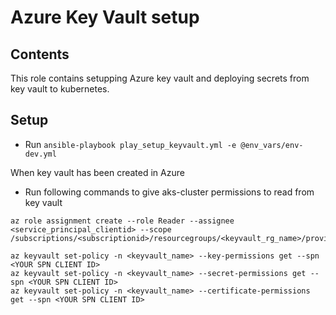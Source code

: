 # Azure Key Vault setup

## Contents

This role contains setupping Azure key vault and deploying secrets from key vault to kubernetes.

## Setup

* Run `ansible-playbook play_setup_keyvault.yml -e @env_vars/env-dev.yml`

When key vault has been created in Azure

* Run following commands to give aks-cluster permissions to read from key vault
```
az role assignment create --role Reader --assignee <service_principal_clientid> --scope /subscriptions/<subscriptionid>/resourcegroups/<keyvault_rg_name>/providers/Microsoft.KeyVault/vaults/<keyvaultname>

az keyvault set-policy -n <keyvault_name> --key-permissions get --spn <YOUR SPN CLIENT ID>
az keyvault set-policy -n <keyvault_name> --secret-permissions get --spn <YOUR SPN CLIENT ID>
az keyvault set-policy -n <keyvault_name> --certificate-permissions get --spn <YOUR SPN CLIENT ID>
```